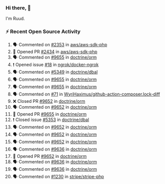 ### Hi there, 👋

I'm Ruud.
 
### :zap: Recent Open Source Activity

<!--START_SECTION:activity-->
1. 🗣 Commented on [#2353](https://github.com/aws/aws-sdk-php/issues/2353) in [aws/aws-sdk-php](https://github.com/aws/aws-sdk-php)
2. 💪 Opened PR [#2434](https://github.com/aws/aws-sdk-php/pull/2434) in [aws/aws-sdk-php](https://github.com/aws/aws-sdk-php)
3. 🗣 Commented on [#9655](https://github.com/doctrine/orm/issues/9655) in [doctrine/orm](https://github.com/doctrine/orm)
4. ❗️ Opened issue [#18](https://github.com/ngrok/docker-ngrok/issues/18) in [ngrok/docker-ngrok](https://github.com/ngrok/docker-ngrok)
5. 🗣 Commented on [#5349](https://github.com/doctrine/dbal/issues/5349) in [doctrine/dbal](https://github.com/doctrine/dbal)
6. 🗣 Commented on [#9655](https://github.com/doctrine/orm/issues/9655) in [doctrine/orm](https://github.com/doctrine/orm)
7. 🗣 Commented on [#9655](https://github.com/doctrine/orm/issues/9655) in [doctrine/orm](https://github.com/doctrine/orm)
8. 🗣 Commented on [#71](https://github.com/WyriHaximus/github-action-composer.lock-diff/issues/71) in [WyriHaximus/github-action-composer.lock-diff](https://github.com/WyriHaximus/github-action-composer.lock-diff)
9. ❌ Closed PR [#9652](https://github.com/doctrine/orm/pull/9652) in [doctrine/orm](https://github.com/doctrine/orm)
10. 🗣 Commented on [#9652](https://github.com/doctrine/orm/issues/9652) in [doctrine/orm](https://github.com/doctrine/orm)
11. 💪 Opened PR [#9655](https://github.com/doctrine/orm/pull/9655) in [doctrine/orm](https://github.com/doctrine/orm)
12. ❗️ Closed issue [#5353](https://github.com/doctrine/dbal/issues/5353) in [doctrine/dbal](https://github.com/doctrine/dbal)
13. 🗣 Commented on [#9652](https://github.com/doctrine/orm/issues/9652) in [doctrine/orm](https://github.com/doctrine/orm)
14. 🗣 Commented on [#9652](https://github.com/doctrine/orm/issues/9652) in [doctrine/orm](https://github.com/doctrine/orm)
15. 🗣 Commented on [#9652](https://github.com/doctrine/orm/issues/9652) in [doctrine/orm](https://github.com/doctrine/orm)
16. 🗣 Commented on [#9636](https://github.com/doctrine/orm/issues/9636) in [doctrine/orm](https://github.com/doctrine/orm)
17. 💪 Opened PR [#9652](https://github.com/doctrine/orm/pull/9652) in [doctrine/orm](https://github.com/doctrine/orm)
18. 🗣 Commented on [#9636](https://github.com/doctrine/orm/issues/9636) in [doctrine/orm](https://github.com/doctrine/orm)
19. 🗣 Commented on [#9636](https://github.com/doctrine/orm/issues/9636) in [doctrine/orm](https://github.com/doctrine/orm)
20. 🗣 Commented on [#1230](https://github.com/stripe/stripe-php/issues/1230) in [stripe/stripe-php](https://github.com/stripe/stripe-php)
<!--END_SECTION:activity-->
